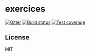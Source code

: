# exercices

[![Gitter][gitter-image]][gitter-url]
[![Build status][travis-image]][travis-url]
[![Test coverage][coveralls-image]][coveralls-url]

## License

  MIT

[travis-image]: https://img.shields.io/travis/yelloan/exercices.svg?style=flat-square
[travis-url]: https://travis-ci.org/yelloan/exercices
[coveralls-image]: https://img.shields.io/coveralls/yelloan/exercices.svg?style=flat-square
[coveralls-url]: https://coveralls.io/r/yelloan/exercices
[gitter-image]: https://badges.gitter.im/Join%20Chat.svg
[gitter-url]: https://gitter.im/sq-ts?utm_source=badge&utm_medium=badge&utm_campaign=pr-badge&utm_content=badge
